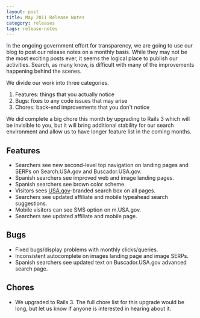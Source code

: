 ```yaml
---
layout: post
title: May 2011 Release Notes
category: releases
tags: release-notes
---
```


In the ongoing government effort for transparency, we are going to use our blog to post our release notes on a monthly basis. While they may not be the most exciting posts ever, it seems the logical place to publish our activities. Search, as many know, is difficult with many of the improvements happening behind the scenes.

We divide our work into three categories.

1. Features: things that you actually notice
1. Bugs: fixes to any code issues that may arise
1. Chores: back-end improvements that you don't notice

We did complete a big chore this month by upgrading to Rails 3 which will be invisible to you, but it will bring additional stability for our search environment and allow us to have longer feature list in the coming months.

## Features

* Searchers see new second-level top navigation on landing pages and SERPs on Search.USA.gov and Buscador.USA.gov.
* Spanish searchers see improved web and image landing pages.
* Spanish searchers see brown color scheme.
* Visitors sees [USA.gov](https://www.usa.gov)-branded search box on all pages.
* Searchers see updated affiliate and mobile typeahead search suggestions.
* Mobile visitors can see SMS option on m.USA.gov.
* Searchers see updated affiliate and mobile page.

## Bugs

* Fixed bugs/display problems with monthly clicks/queries.
* Inconsistent autocomplete on images landing page and image SERPs.
* Spanish searchers see updated text on Buscador.USA.gov advanced search page.

## Chores

* We upgraded to Rails 3. The full chore list for this upgrade would be long, but let us know if anyone is interested in hearing about it.